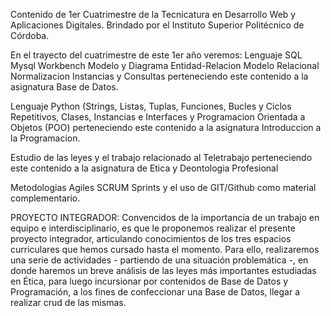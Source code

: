 Contenido de 1er Cuatrimestre de la Tecnicatura en Desarrollo Web y Aplicaciones Digitales. Brindado por el Instituto Superior Politécnico de Córdoba.

En el trayecto del cuatrimestre de este 1er año veremos: 
Lenguaje SQL Mysql Workbench Modelo y Diagrama Entidad-Relacion Modelo Relacional Normalizacion Instancias y Consultas perteneciendo este contenido a la asignatura Base de Datos.

Lenguaje Python (Strings, Listas, Tuplas, Funciones, Bucles y Ciclos Repetitivos, Clases, Instancias e Interfaces y Programacion Orientada a Objetos (POO) perteneciendo este contenido a la asignatura Introduccion a la Programacion.

Estudio de las leyes y el trabajo relacionado al Teletrabajo perteneciendo este contenido a la asignatura de  Etica y Deontologia Profesional

Metodologias Agiles SCRUM Sprints y el uso de GIT/Github como material complementario.

PROYECTO INTEGRADOR:
Convencidos de la importancia de un trabajo en equipo e interdisciplinario, es
que le proponemos realizar el presente proyecto integrador, articulando conocimientos
de los tres espacios curriculares que hemos cursado hasta el momento. Para ello,
realizaremos una serie de actividades - partiendo de una situación problemática -, en
donde haremos un breve análisis de las leyes más importantes estudiadas en Ética,
para luego incursionar por contenidos de Base de Datos y Programación, a los fines
de confeccionar una Base de Datos, llegar a realizar crud de las mismas.

